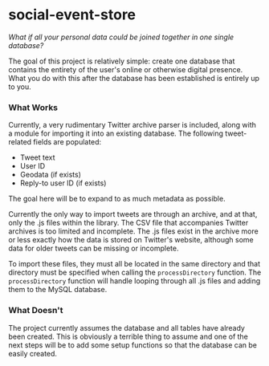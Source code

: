 # social-event-store

*What if all your personal data could be joined together in one single database?*

The goal of this project is relatively simple: create one database that contains the entirety of the user's online or otherwise digital presence. What you do with this after the database has been established is entirely up to you.

### What Works

Currently, a very rudimentary Twitter archive parser is included, along with a module for importing it into an existing database. The following tweet-related fields are populated:

* Tweet text
* User ID
* Geodata (if exists)
* Reply-to user ID (if exists)

The goal here will be to expand to as much metadata as possible.

Currently the only way to import tweets are through an archive, and at that, only the .js files within the library. The CSV file that accompanies Twitter archives is too limited and incomplete. The .js files exist in the archive more or less exactly how the data is stored on Twitter's website, although some data for older tweets can be missing or incomplete.

To import these files, they must all be located in the same directory and that directory must be specified when calling the `processDirectory` function. The `processDirectory` function will handle looping through all .js files and adding them to the MySQL database.

### What Doesn't

The project currently assumes the database and all tables have already been created. This is obviously a terrible thing to assume and one of the next steps will be to add some setup functions so that the database can be easily created.
